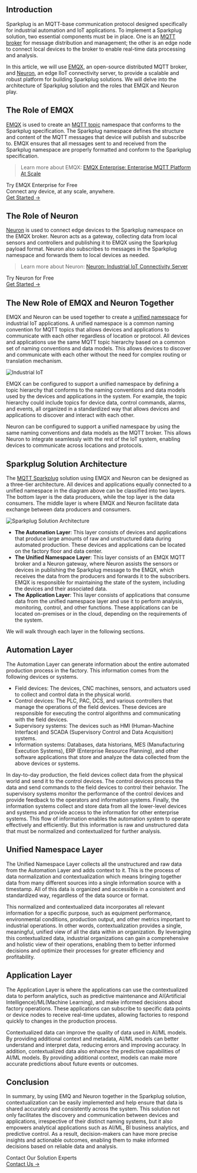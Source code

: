 ## Introduction

Sparkplug is an MQTT-base communication protocol designed specifically for industrial automation and IoT applications. To implement a Sparkplug solution, two essential components must be in place. One is an [MQTT broker](https://www.emqx.com/en/blog/the-ultimate-guide-to-mqtt-broker-comparison) for message distribution and management; the other is an edge node to connect local devices to the broker to enable real-time data processing and analysis.

In this article, we will use [EMQX](https://www.emqx.io/), an open-source distributed MQTT broker, and [Neuron](https://neugates.io/), an edge IIoT connectivity server, to provide a scalable and robust platform for building Sparkplug solutions. We will delve into the architecture of Sparkplug solution and the roles that EMQX and Neuron play. 

## The Role of EMQX

[EMQX](https://www.emqx.io/) is used to create an [MQTT topic](https://www.emqx.com/en/blog/advanced-features-of-mqtt-topics) namespace that conforms to the Sparkplug specification. The Sparkplug namespace defines the structure and content of the MQTT messages that device will publish and subscribe to. EMQX ensures that all messages sent to and received from the Sparkplug namespace are properly formatted and conform to the Sparkplug specification.

> Learn more about EMQX: [EMQX Enterprise: Enterprise MQTT Platform At Scale](https://www.emqx.com/en/products/emqx) 

<section class="promotion">
    <div>
        Try EMQX Enterprise for Free
      <div class="is-size-14 is-text-normal has-text-weight-normal">Connect any device, at any scale, anywhere.</div>
    </div>
    <a href="https://www.emqx.com/en/try?product=enterprise" class="button is-gradient px-5">Get Started →</a>
</section>

## The Role of Neuron

[Neuron](https://neugates.io/) is used to connect edge devices to the Sparkplug namespace on the EMQX broker. Neuron acts as a gateway, collecting data from local sensors and controllers and publishing it to EMQX using the Sparkplug payload format. Neuron also subscribes to messages in the Sparkplug namespace and forwards them to local devices as needed.

> Learn more about Neuron: [Neuron: Industrial IoT Connectivity Server](https://www.emqx.com/en/products/neuron) 

<section class="promotion">
    <div>
        Try Neuron for Free
    </div>
    <a href="https://www.emqx.com/en/try?product=neuron" class="button is-gradient px-5">Get Started →</a>
</section>

## The New Role of EMQX and Neuron Together

EMQX and Neuron can be used together to create a [unified namespace](https://www.emqx.com/en/blog/unified-namespace-next-generation-data-fabric-for-iiot) for industrial IoT applications. A unified namespace is a common naming convention for MQTT topics that allows devices and applications to communicate with each other regardless of location or protocol. All devices and applications use the same MQTT topic hierarchy based on a common set of naming conventions and data models. This allows devices to discover and communicate with each other without the need for complex routing or translation mechanism.

![Industrial IoT](https://assets.emqx.com/images/a88f6c54e8877d322f0c1987c9f8e625.png)

EMQX can be configured to support a unified namespace by defining a topic hierarchy that conforms to the naming conventions and data models used by the devices and applications in the system. For example, the topic hierarchy could include topics for device data, control commands, alarms, and events, all organized in a standardized way that allows devices and applications to discover and interact with each other.

Neuron can be configured to support a unified namespace by using the same naming conventions and data models as the MQTT broker. This allows Neuron to integrate seamlessly with the rest of the IoT system, enabling devices to communicate across locations and protocols.

## Sparkplug Solution Architecture

The [MQTT Sparkplug](https://www.emqx.com/en/blog/mqtt-sparkplug-bridging-it-and-ot-in-industry-4-0) solution using EMQX and Neuron can be designed as a three-tier architecture. All devices and applications equally connected to a unified namespace in the diagram above can be classified into two layers. The bottom layer is the data producers, while the top layer is the data consumers. The middle layer is where EMQX and Neuron facilitate data exchange between data producers and consumers.

![Sparkplug Solution Architecture](https://assets.emqx.com/images/a97b5c154e3f337c813c1c957b41641d.png)

- **The Automation Layer**: This layer consists of devices and applications that produce large amounts of raw and unstructured data during automated production. These devices and applications can be located on the factory floor and data center.
- **The Unified Namespace Layer**: This layer consists of an EMQX MQTT broker and a Neuron gateway, where Neuron assists the sensors or devices in publishing the Sparkplug message to the EMQX, which receives the data from the producers and forwards it to the subscribers. EMQX is responsible for maintaining the state of the system, including the devices and their associated data.
- **The Application Layer**: This layer consists of applications that consume data from the unified namespace layer and use it to perform analysis, monitoring, control, and other functions. These applications can be located on-premises or in the cloud, depending on the requirements of the system.

We will walk through each layer in the following sections.

## Automation Layer

The Automation Layer can generate information about the entire automated production process in the factory. This information comes from the following devices or systems.

- Field devices: The devices, CNC machines, sensors, and actuators used to collect and control data in the physical world.
- Control devices: The PLC, PAC, DCS, and various controllers that manage the operations of the field devices. These devices are responsible for executing the control algorithms and communicating with the field devices.
- Supervisory systems: The devices such as HMI (Human-Machine Interface) and SCADA (Supervisory Control and Data Acquisition) systems.
- Information systems: Databases, data historians, MES (Manufacturing Execution Systems), ERP (Enterprise Resource Planning), and other software applications that store and analyze the data collected from the above devices or systems.

In day-to-day production, the field devices collect data from the physical world and send it to the control devices. The control devices process the data and send commands to the field devices to control their behavior. The supervisory systems monitor the performance of the control devices and provide feedback to the operators and information systems. Finally, the information systems collect and store data from all the lower-level devices and systems and provide access to the information for other enterprise systems. This flow of information enables the automation system to operate effectively and efficiently. But this information is raw and unstructured data that must be normalized and contextualized for further analysis.

## Unified Namespace Layer

The Unified Namespace Layer collects all the unstructured and raw data from the Automation Layer and adds context to it. This is the process of data normalization and contextualization which means bringing together data from many different sources into a single information source with a timestamp. All of this data is organized and accessible in a consistent and standardized way, regardless of the data source or format.

This normalized and contextualized data incorporates all relevant information for a specific purpose, such as equipment performance, environmental conditions, production output, and other metrics important to industrial operations. In other words, contextualization provides a single, meaningful, unified view of all the data within an organization. By leveraging this contextualized data, industrial organizations can gain a comprehensive and holistic view of their operations, enabling them to better informed decisions and optimize their processes for greater efficiency and profitability.

## Application Layer

The Application Layer is where the applications can use the contextualized data to perform analytics, such as predictive maintenance and AI(Artificial Intelligence)/ML(Machine Learning), and make informed decisions about factory operations. These applications can subscribe to specific data points or device nodes to receive real-time updates, allowing factories to respond quickly to changes in the production process.

Contextualized data can improve the quality of data used in AI/ML models. By providing additional context and metadata, AI/ML models can better understand and interpret data, reducing errors and improving accuracy. In addition, contextualized data also enhance the predictive capabilities of AI/ML models. By providing additional context, models can make more accurate predictions about future events or outcomes.

## Conclusion

In summary, by using EMQ and Neuron together in the Sparkplug solution, contextualization can be easily implemented and help ensure that data is shared accurately and consistently across the system. This solution not only facilitates the discovery and communication between devices and applications, irrespective of their distinct naming systems, but it also empowers analytical applications such as AI/ML, BI business analytics, and predictive control. As a result, decision-makers can have more precise insights and actionable outcomes, enabling them to make informed decisions based on reliable data and analysis.





<section class="promotion">
    <div>
        Contact Our Solution Experts
    </div>
    <a href="https://www.emqx.com/en/contact?product=solutions" class="button is-gradient px-5">Contact Us →</a>
</section>
